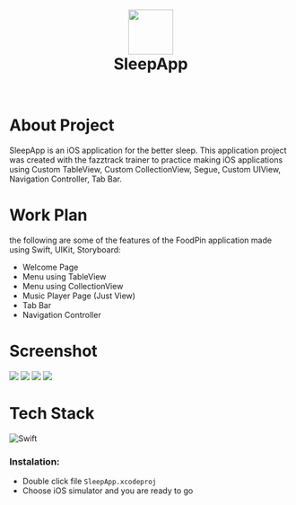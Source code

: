 <div align="center">
      <h1> <img src="https://res.cloudinary.com/dhs3ddasg/image/upload/v1667725618/Github/SleepApp/iconSleepApp_qrbqwu.png" width="80px"><br/>SleepApp</h1>
     </div>
<p align="center"> <a href="https://aldybuana.showwcase.com" target="_blank"><img alt="" src="https://img.shields.io/badge/Website-EA4C89?style=normal&logo=dribbble&logoColor=white" style="vertical-align:center" /></a> <a href="https://twitter.com/afrialdyasyurab" target="_blank"><img alt="" src="https://img.shields.io/badge/Twitter-1DA1F2?style=normal&logo=twitter&logoColor=white" style="vertical-align:center" /></a> <a href="https://www.linkedin.com/in/afrialdyasyurab/" target="_blank"><img alt="" src="https://img.shields.io/badge/LinkedIn-0077B5?style=normal&logo=linkedin&logoColor=white" style="vertical-align:center" /></a> </p>

# About Project

SleepApp is an iOS application for the better sleep. This application project was created with the fazztrack trainer to practice making iOS applications using Custom TableView, Custom CollectionView, Segue, Custom UIView, Navigation Controller, Tab Bar.

# Work Plan

the following are some of the features of the FoodPin application made using Swift, UIKit, Storyboard:
 
- Welcome Page
- Menu using TableView
- Menu using CollectionView
- Music Player Page (Just View)
- Tab Bar
- Navigation Controller 

# Screenshot

 <img src="https://res.cloudinary.com/dhs3ddasg/image/upload/v1667725618/Github/SleepApp/SleepApp1_rycadw.png">
 <img src="https://res.cloudinary.com/dhs3ddasg/image/upload/v1667725618/Github/SleepApp/SleepApp2_lnklut.png">
 <img src="https://res.cloudinary.com/dhs3ddasg/image/upload/v1667725618/Github/SleepApp/SleepApp3_deekzg.png">
 <img src="https://res.cloudinary.com/dhs3ddasg/image/upload/v1667725619/Github/SleepApp/SleepApp4_rcw5sn.png">

# Tech Stack

![Swift](https://img.shields.io/badge/swift-F54A2A?style=for-the-badge&logo=swift&logoColor=white)

### Instalation:

- Double click file `SleepApp.xcodeproj`
- Choose iOS simulator and you are ready to go

<!-- </> with 💛 by readMD (https://readmd.itsvg.in) -->
